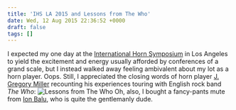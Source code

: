 ```yaml
---
title: 'IHS LA 2015 and Lessons from The Who'
date: Wed, 12 Aug 2015 22:36:52 +0000
draft: false
tags: []
---
```


I expected my one day at the [International Horn Symposium](http://www.ihsla2015.com/) in Los Angeles to yield the excitement and energy usually afforded by conferences of a grand scale, but I instead walked away feeling ambivalent about my lot as a horn player. Oops. Still, I appreciated the closing words of horn player [J. Gregory Miller](http://miller-music.com/) recounting his experiences touring with English rock band _The Who_: ![Lessons from The Who](https://alexchaocom.files.wordpress.com/2021/07/a3344-img_20150805_140524.jpg?w=768&h=1024) Oh, also, I bought a fancy-pants mute from [Ion Balu](http://balumusik.com/), who is quite the gentlemanly dude.
